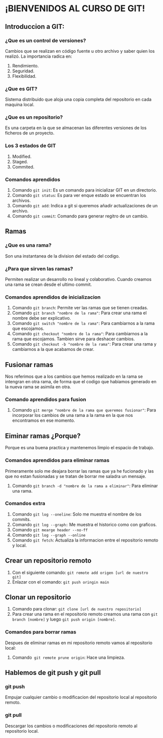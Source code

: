 # ¡BIENVENIDOS AL CURSO DE GIT!

## Introduccion a GIT:
### ¿Que es un control de versiones?
Cambios que se realizan en código fuente u otro archivo y saber quien los realizó.
La importancia radica en:
1. Rendimiento.
2. Seguridad.
3. Flexibilidad.
### ¿Que es GIT?
Sistema distribuido que aloja una copia completa del repositorio en cada maquina local.
### ¿Que es un repositorio?
Es una carpeta en la que se almacenan las diferentes versiones de los ficheros de un proyecto.
### Los 3 estados de GIT
1. Modified.
2. Staged.
3. Commited.
### Comandos aprendidos
1. Comando `git init`: Es un comando para inicializar GIT en un directorio.
2. Comando `git status`: Es para ver enque estado se encuentran los archivos.
3. Comando `git add`:  Indica a git si queremos añadir actualizaciones de un archivo.
4. Comando `git commit`: Comando para generar regitro de un cambio.


## Ramas
### ¿Que es una rama?
Son una instantanea de la division del estado del codigo.
### ¿Para que sirven las ramas?
Permiten realizar un desarrollo no lineal y colaborativo. Cuando creamos una rama se crean desde el ultimo commit.
### Comandos aprendidos de inicializacion
1. Comando `git branch`: Permite ver las ramas que se tienen creadas.
2. Comando `git branch "nombre de la rama"`: Para crear una rama el nombre debe ser explicativo.
3. Comando `git switch "nombre de la rama"`: Para cambiarnos a la rama que escojamos.
4. Comando `git checkout "nombre de la rama"`: Para cambiarnos a la rama que escojamos. Tambien sirve para deshacer cambios.
5. Comando `git checkout -b "nombre de la rama"`: Para crear una rama y cambiarnos a la que acabamos de crear.
## Fusionar ramas
Nos referimos que a los cambios que hemos realizado en la rama se intengran en otra rama, de forma que el codigo que habiamos generado en la nueva rama se asimila en otra.
### Comando aprendidos para fusion
1. Comando `git merge "nombre de la rama que queremos fusionar"`: Para incorporar los cambios de una rama a la rama en la que nos encontramos en ese momento.
## Eiminar ramas ¿Porque?
Porque es una buena practica y mantenemos limpio el espacio de trabajo.
### Comandos aprendidos para eliminar ramas
Primeramente solo me deajara borrar las ramas que ya he fucionado y las que no estan fusionadas y se tratan de borrar me saladra un mensaje.
1. Comando `git branch -d "nombre de la rama a eliminar"`: Para eliminar una rama.
### Comandos extra
1. Comando `git log --oneline`: Solo me muestra el nombre de los commits.
2. Comando `git log --graph:` Me muestra el historico como con graficos.
3. Comando `git mearge header --no-ff`
4. Comando `git log --graph --online`
5. Comando `git fetch`: Actualiza la informacion entre el repositorio remoto y local.

## Crear un repositorio remoto
1. Con el siguiente comando: `git remote add origen [url de nuestro git]`
2. Enlazar con el comando: `git push oringin main`
## Clonar un repositorio
1. Comando para clonar: `git clone [url de nuestro repositorio]`
2. Para crear una rama en el repositorio remoto creamos una rama con `git branch [nombre]` y luego `git push origin [nombre]`.

### Comandos para borrar ramas 
Despues de eliminar ramas en mi repositorio remoto vamos al repositorio local:
1. Comando` git remote prune origin`: Hace una limpieza.

## Hablemos de git push y git pull
### git push
Empujar cualquier cambio o modificacion del repositorio local al repositorio remoto.
### git pull
Descargar los cambios o modificaciones del repositorio remoto al repositorio local.




